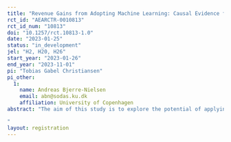 ```yaml
---
title: "Revenue Gains from Adopting Machine Learning: Causal Evidence from Tax Audit Selection"
rct_id: "AEARCTR-0010813"
rct_id_num: "10813"
doi: "10.1257/rct.10813-1.0"
date: "2023-01-25"
status: "in_development"
jel: "H2, H20, H26"
start_year: "2023-01-26"
end_year: "2023-11-01"
pi: "Tobias Gabel Christiansen"
pi_other:
  1:
    name: Andreas Bjerre-Nielsen
    email: abn@sodas.ku.dk
    affiliation: University of Copenhagen
abstract: "The aim of this study is to explore the potential of applying machine learning (ML) to improve the efficiency of tax auditing and increase revenue gains through targeted audits. Together with the Danish Tax Agency, we are assessing the use of ML in identifying non-compliant claims of dividend withholding tax by training a model on past audits and comparing claims with different risk scores. Furthermore, we are examining the use of ML in prioritizing claims across various types of audits e.g. full-scope and limited-scope, by randomly assigning claims with different risk scores to different types of audits. The goal of this study is to showcase how machine learning can improve the selection process for dividend withholding tax claims.
"
layout: registration
---
```



